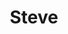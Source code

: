 ---
authors:
- admin
email: "migueljr4@me.com"
organizations:
- name: 

role: 
social:
- icon: envelope
  icon_pack: fas
  link: mailto:migueljr4@me.com
- icon: orcid
  icon_pack: ai
  link: https://orcid.org/0000-0001-7022-5131
- icon: linkedin
  icon_pack: fab
  link: https://www.linkedin.com/in/miguel-luiz-batista-júnior-42933553/
superuser: false
title: Steve
user_groups:
- Meet the Authors
---